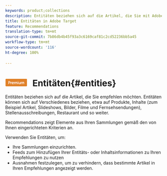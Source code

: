 ```yaml
---
keywords: product;collections
description: Entitäten beziehen sich auf die Artikel, die Sie mit Adobe Target empfehlen möchten. Entitäten können sich auf Verschiedenes beziehen, etwa auf Produkte, Inhalte (zum Beispiel Artikel, Slideshows, Bilder, Filme und Fernsehsendungen), Stellenausschreibungen, Restaurant und so weiter.
title: Entitäten in Adobe Target
feature: Recommendations
translation-type: tm+mt
source-git-commit: 7b86db4b45f93a3c6169caf81c2cd52236bb5a45
workflow-type: tm+mt
source-wordcount: '116'
ht-degree: 100%

---
```



# ![PREMIUM](/help/assets/premium.png) Entitäten{#entities}

Entitäten beziehen sich auf die Artikel, die Sie empfehlen möchten. Entitäten können sich auf Verschiedenes beziehen, etwa auf Produkte, Inhalte (zum Beispiel Artikel, Slideshows, Bilder, Filme und Fernsehsendungen), Stellenausschreibungen, Restaurant und so weiter.

Recommendations zeigt Elemente aus Ihren Sammlungen gemäß den von Ihnen eingerichteten Kriterien an.

Verwenden Sie Entitäten, um:

* Ihre Sammlungen einzurichten.
* Feeds zum Hinzufügen Ihrer Entitäts- oder Inhaltsinformationen zu Ihren Empfehlungen zu nutzen
* Ausnahmen festzulegen, um zu verhindern, dass bestimmte Artikel in Ihren Empfehlungen angezeigt werden.

